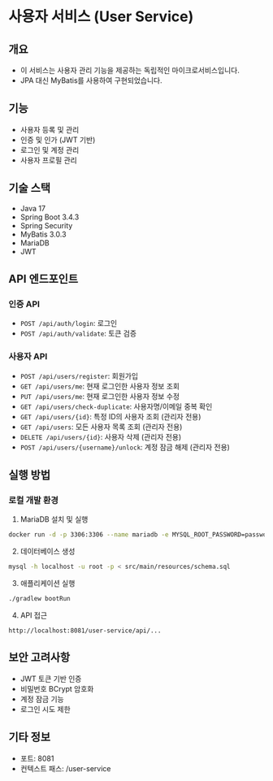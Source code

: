 # 사용자 서비스 (User Service)

## 개요
- 이 서비스는 사용자 관리 기능을 제공하는 독립적인 마이크로서비스입니다.
- JPA 대신 MyBatis를 사용하여 구현되었습니다.

## 기능
- 사용자 등록 및 관리
- 인증 및 인가 (JWT 기반)
- 로그인 및 계정 관리
- 사용자 프로필 관리

## 기술 스택
- Java 17
- Spring Boot 3.4.3
- Spring Security
- MyBatis 3.0.3
- MariaDB
- JWT

## API 엔드포인트

### 인증 API
- `POST /api/auth/login`: 로그인
- `POST /api/auth/validate`: 토큰 검증

### 사용자 API
- `POST /api/users/register`: 회원가입
- `GET /api/users/me`: 현재 로그인한 사용자 정보 조회
- `PUT /api/users/me`: 현재 로그인한 사용자 정보 수정
- `GET /api/users/check-duplicate`: 사용자명/이메일 중복 확인
- `GET /api/users/{id}`: 특정 ID의 사용자 조회 (관리자 전용)
- `GET /api/users`: 모든 사용자 목록 조회 (관리자 전용)
- `DELETE /api/users/{id}`: 사용자 삭제 (관리자 전용)
- `POST /api/users/{username}/unlock`: 계정 잠금 해제 (관리자 전용)

## 실행 방법

### 로컬 개발 환경
1. MariaDB 설치 및 실행
```bash
docker run -d -p 3306:3306 --name mariadb -e MYSQL_ROOT_PASSWORD=password mariadb
```

2. 데이터베이스 생성
```bash
mysql -h localhost -u root -p < src/main/resources/schema.sql
```

3. 애플리케이션 실행
```bash
./gradlew bootRun
```

4. API 접근
```
http://localhost:8081/user-service/api/...
```

## 보안 고려사항
- JWT 토큰 기반 인증
- 비밀번호 BCrypt 암호화
- 계정 잠금 기능
- 로그인 시도 제한

## 기타 정보
- 포트: 8081
- 컨텍스트 패스: /user-service 